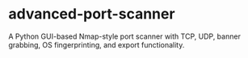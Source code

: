 # advanced-port-scanner
A Python GUI-based Nmap-style port scanner with TCP, UDP, banner grabbing, OS fingerprinting, and export functionality.

